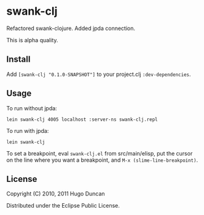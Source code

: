 # swank-clj

Refactored swank-clojure. Added jpda connection.

This is alpha quality.

## Install

Add `[swank-clj "0.1.0-SNAPSHOT"]` to your project.clj `:dev-dependencies`.

## Usage

To run without jpda:

    lein swank-clj 4005 localhost :server-ns swank-clj.repl

To run with jpda:

    lein swank-clj

To set a breakpoint, eval `swank-clj.el` from src/main/elisp, put the cursor
on the line where you want a breakpoint, and `M-x (slime-line-breakpoint)`.

## License

Copyright (C) 2010, 2011 Hugo Duncan

Distributed under the Eclipse Public License.
